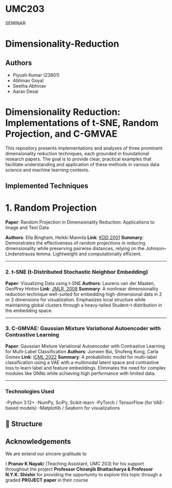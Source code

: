 # UMC203
SEMINAR


# Dimensionality-Reduction
## Authors

- Piyush Kumar (23801)
- Abhinav Goyal
- Seetha Abhinav
- Aarav Desai

# Dimensionality Reduction: Implementations of t-SNE, Random Projection, and C-GMVAE
This repository presents implementations and analyses of three prominent dimensionality reduction techniques, each grounded in foundational research papers. The goal is to provide clear, practical examples that facilitate understanding and application of these methods in various data science and machine learning contexts.​

## Implemented Techniques

# 1. Random Projection

**Paper**: Random Projection in Dimensionality Reduction: Applications to Image and Text Data

**Authors**: Ella Bingham, Heikki Mannila
**Link**: [KDD 2001](https://dl.acm.org/doi/pdf/10.1145/502512.502546)
**Summary**: Demonstrates the effectiveness of random projections in reducing dimensionality while preserving pairwise distances, relying on the Johnson–Lindenstrauss lemma. Lightweight and computationally efficient.

--------------
### 2. t-SNE (t-Distributed Stochastic Neighbor Embedding)
**Paper**: Visualizing Data using t-SNE
**Authors**: Laurens van der Maaten, Geoffrey Hinton
**Link**: [JMLR, 2008](https://www.jmlr.org/papers/volume9/vandermaaten08a/vandermaaten08a.pdf)
**Summary**: A nonlinear dimensionality reduction technique well-suited for embedding high-dimensional data in 2 or 3 dimensions for visualization. Emphasizes local structure while maintaining global clusters through a heavy-tailed Student-t distribution in the embedding space.

-----------------
### 3. C-GMVAE: Gaussian Mixture Variational Autoencoder with Contrastive Learning
**Paper**: Gaussian Mixture Variational Autoencoder with Contrastive Learning for Multi-Label Classification
**Authors**: Junwen Bai, Shufeng Kong, Carla Gomes
**Link**: [ICML 2022](https://arxiv.org/abs/2112.00976)
**Summary**: A probabilistic model for multi-label classification using a VAE with a multimodal latent space and contrastive loss to learn label and feature embeddings. Eliminates the need for complex modules like GNNs while achieving high performance with limited data.

-------------

### Technologies Used

-Python 3.12+
-NumPy, SciPy, Scikit-learn
-PyTorch / TensorFlow (for VAE-based models)
-Matplotlib / Seaborn for visualizations

## 📂 Structure

## Acknowledgements

We are extend our sincere gratitude to

( **Pranav K Nayak**) (Teaching Assistant, UMC 203) for his support throughout the project
**Professor Chiranjib Bhattacharya & Professor N.Y.K. Shishir** for providing the opportunity to explore this topic through a graded  **PROJECT paper** in their course
